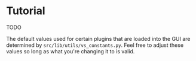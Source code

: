 # Tutorial

TODO

The default values used for certain plugins that are loaded into the GUI are determined by `src/lib/utils/vs_constants.py`. Feel free to adjust these values so long as what you're changing it to is valid.
